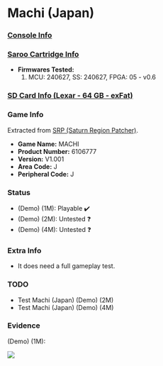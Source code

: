 # Machi (Japan)

### [Console Info](../../../../../Info/Consoles/VA13/README.md)

### [Saroo Cartridge Info](../../../../../Info/Cartridges/RetroGameParadiseStore/1.32F/README.md)

- <b>Firmwares Tested:</b>
  1. MCU: 240627, SS: 240627, FPGA: 05 - v0.6

### [SD Card Info (Lexar - 64 GB - exFat)](../../../../../Info/SdCards/Lexar/64GB/exfat/README.md)

### Game Info

Extracted from [SRP (Saturn Region Patcher)](https://segaxtreme.net/resources/saturn-region-patcher.81/download).

- <b>Game Name:</b> MACHI
- <b>Product Number:</b> 6106777
- <b>Version:</b> V1.001
- <b>Area Code:</b> J
- <b>Peripheral Code:</b> J

### Status

- (Demo) (1M): Playable :heavy_check_mark:
- (Demo) (2M): Untested :question:
- (Demo) (4M): Untested :question:

### Extra Info

- It does need a full gameplay test.

### TODO

- Test Machi (Japan) (Demo) (2M)
- Test Machi (Japan) (Demo) (4M)

### Evidence

(Demo) (1M):

[![](https://img.youtube.com/vi/rf7RWt4jr2A/0.jpg)](https://www.youtube.com/watch?v=rf7RWt4jr2A)
